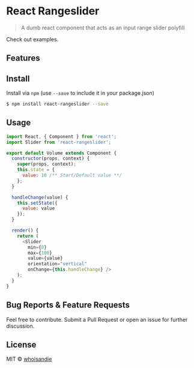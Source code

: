 # React Rangeslider
> A dumb react component that acts as an input range slider polyfill

Check out examples.

## Features

## Install
Install via `npm` (use `--save` to include it in your package.json)

```bash
$ npm install react-rangeslider --save
```

## Usage
```js
import React, { Component } from 'react';
import Slider from 'react-rangeslider';

export default Volume extends Component {
  constructor(props, context) {
    super(props, context);
    this.state = {
      value: 10 /** Start/Default value **/
    };
  }

  handleChange(value) {
    this.setState({
      value: value
    });
  }

  render() {
    return (
      <Slider
        min={0}
        max={100}
        value={value}
        orientation="vertical"
        onChange={this.handleChange} />
    );
  }
}
```

## Bug Reports & Feature Requests
Feel free to contribute. Submit a Pull Request or open an issue for further discussion.

## License
MIT &copy; [whoisandie](http://whoisandie.com)
